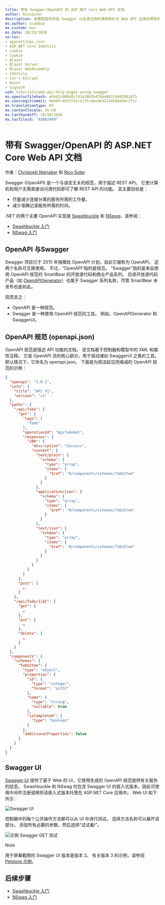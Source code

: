 ```yaml
---
title: 带有 Swagger/OpenAPI 的 ASP.NET Core Web API 文档
author: RicoSuter
description: 本教程提供添加 Swagger 以生成文档的演练和针对 Web API 应用的帮助页。
ms.author: scaddie
ms.custom: mvc
ms.date: 10/29/2020
no-loc:
- appsettings.json
- ASP.NET Core Identity
- cookie
- Cookie
- Blazor
- Blazor Server
- Blazor WebAssembly
- Identity
- Let's Encrypt
- Razor
- SignalR
uid: tutorials/web-api-help-pages-using-swagger
ms.openlocfilehash: e5442c88048cf41e289fb476b4082cb6029b1b75
ms.sourcegitcommit: 0d40fc4932531ce13fc4ee9432144584e03c2f1c
ms.translationtype: HT
ms.contentlocale: zh-CN
ms.lasthandoff: 10/30/2020
ms.locfileid: "93062449"
---
```

# <a name="aspnet-core-web-api-documentation-with-swagger--openapi"></a>带有 Swagger/OpenAPI 的 ASP.NET Core Web API 文档

作者：[Christoph Nienaber](https://twitter.com/zuckerthoben) 和 [Rico Suter](https://blog.rsuter.com/)

Swagger (OpenAPI) 是一个与语言无关的规范，用于描述 REST API。 它使计算机和用户无需直接访问源代码即可了解 REST API 的功能。 其主要目标是：

* 尽量减少连接分离的服务所需的工作量。
* 减少准确记录服务所需的时间。

.NET 的两个主要 OpenAPI 实现是 [Swashbuckle](https://github.com/domaindrivendev/Swashbuckle.AspNetCore) 和 [NSwag](https://github.com/RicoSuter/NSwag)，请参阅：

* [Swashbuckle 入门](xref:tutorials/get-started-with-swashbuckle)
* [NSwag 入门](xref:tutorials/get-started-with-nswag)

## <a name="openapi-vs-swagger"></a>OpenAPI 与Swagger

Swagger 项目已于 2015 年捐赠给 OpenAPI 计划，自此它被称为 OpenAPI。 这两个名称可互换使用。 不过，“OpenAPI”指的是规范。 “Swagger”指的是来自使用 OpenAPI 规范的 SmartBear 的开放源代码和商业产品系列。 后续开放源代码产品（如 [OpenAPIGenerator](https://github.com/OpenAPITools/openapi-generator)）也属于 Swagger 系列名称，尽管 SmartBear 未发布也是如此。

简而言之：

* OpenAPI 是一种规范。
* Swagger 是一种使用 OpenAPI 规范的工具。 例如，OpenAPIGenerator 和 SwaggerUI。

## <a name="openapi-specification-openapijson"></a>OpenAPI 规范 (openapi.json)

OpenAPI 规范是描述 API 功能的文档。 该文档基于控制器和模型中的 XML 和属性注释。 它是 OpenAPI 流的核心部分，用于驱动诸如 SwaggerUI 之类的工具。 默认情况下，它命名为 openapi.json。 下面是为简洁起见而缩减的 OpenAPI 规范的示例：

```json
{
  "openapi": "3.0.1",
  "info": {
    "title": "API V1",
    "version": "v1"
  },
  "paths": {
    "/api/Todo": {
      "get": {
        "tags": [
          "Todo"
        ],
        "operationId": "ApiTodoGet",
        "responses": {
          "200": {
            "description": "Success",
            "content": {
              "text/plain": {
                "schema": {
                  "type": "array",
                  "items": {
                    "$ref": "#/components/schemas/ToDoItem"
                  }
                }
              },
              "application/json": {
                "schema": {
                  "type": "array",
                  "items": {
                    "$ref": "#/components/schemas/ToDoItem"
                  }
                }
              },
              "text/json": {
                "schema": {
                  "type": "array",
                  "items": {
                    "$ref": "#/components/schemas/ToDoItem"
                  }
                }
              }
            }
          }
        }
      },
      "post": {
        …
      }
    },
    "/api/Todo/{id}": {
      "get": {
        …
      },
      "put": {
        …
      },
      "delete": {
        …
      }
    }
  },
  "components": {
    "schemas": {
      "ToDoItem": {
        "type": "object",
        "properties": {
          "id": {
            "type": "integer",
            "format": "int32"
          },
          "name": {
            "type": "string",
            "nullable": true
          },
          "isCompleted": {
            "type": "boolean"
          }
        },
        "additionalProperties": false
      }
    }
  }
}
```

## <a name="swagger-ui"></a>Swagger UI

[Swagger UI](https://swagger.io/swagger-ui/) 提供了基于 Web 的 UI，它使用生成的 OpenAPI 规范提供有关服务的信息。 Swashbuckle 和 NSwag 均包含 Swagger UI 的嵌入式版本，因此可使用中间件注册调用将该嵌入式版本托管在 ASP.NET Core 应用中。 Web UI 如下所示：

![Swagger UI](web-api-help-pages-using-swagger/_static/swagger-ui.png)

控制器中的每个公共操作方法都可以从 UI 中进行测试。 选择方法名称可以展开该部分。 添加所有必要的参数，然后选择“试试看!”。

![示例 Swagger GET 测试](web-api-help-pages-using-swagger/_static/get-try-it-out.png)

> [!NOTE]
> 用于屏幕截图的 Swagger UI 版本是版本 2。 有关版本 3 的示例，请参阅 [Petstore 示例](https://petstore.swagger.io/)。

## <a name="next-steps"></a>后续步骤

* [Swashbuckle 入门](xref:tutorials/get-started-with-swashbuckle)
* [NSwag 入门](xref:tutorials/get-started-with-nswag)
